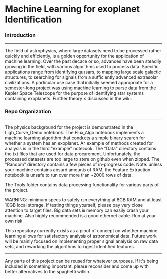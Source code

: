 # Machine Learning for exoplanet Identification


### Introduction
***
The field of astrophysics, where large datasets need to be processed rather quickly and efficiently, is a golden opportunity
for the application of machine learning. Over the past decade or so, advances have been steadily growing in the field, with various
algorithms used to process data. Specific applications range from identifying quasars, to mapping large scale galactic structures, to 
searching for signals from a sufficiently advanced extrasolar civilizations. A particular use case that initially seemed appropriate
for a semester-long project was using machine learning to parse data from the Kepler Space Telescope for the purpose of identifying
star systems containing exoplanets. Further theory is discussed in the wiki.

### Repo Organization
***
The physics background for the project is demonstrated in the Ligh_Curve_Demo notebook. The Flux_Algo notebook implements a machine learning algorithm that conducts a simple binary search for whether a system has an exoplanet. 
An example of methods created for
analysis is in the third "example" notebook. The "Data" directory contains the txt files that are used for data procurement. Unfortunately, the processed datasets are too large to store on github even when zipped. The "Random" directory contains a few pieces of in-progress code. Note: unless your machine contains absurd amounts of RAM, the Feature Extraction notebook is unsafe to run over more than  ~2000 rows of data.

The Tools folder contains data processing functionality for various parts of the project. 

WARNING: minimum specs to safely run everything at 8GB RAM and at least 10GB local storage. If testing things yourself, please pay very close attention to target files. Big data sets in memory can easily crash your machine. Also highly recommended is a good ethernet cable. Run at your own risk


This repository currently exists as a proof of concept on whether machine learning allows for satisfactory analysis of astronomical data.
Future work will be mainly focused on implementing proper signal analysis on raw data sets, and reworking the algorithms to ingest identified features.


***

Any parts of this project can be reused for whatever purposes. If it's being included in something important, please reconsider and come up with better alternatives to the spaghetti within. 
